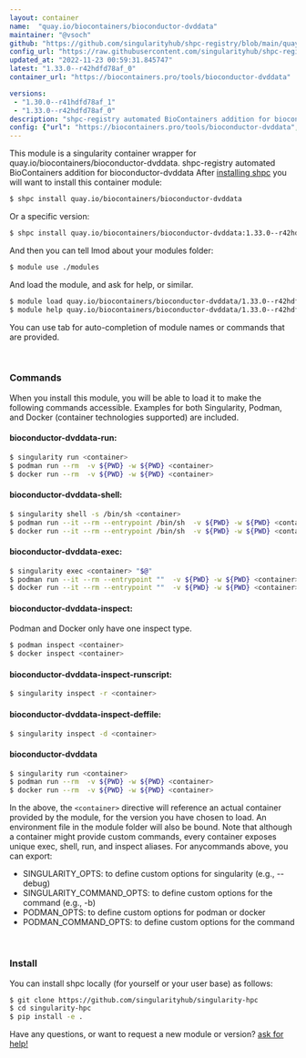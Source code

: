 ```yaml
---
layout: container
name:  "quay.io/biocontainers/bioconductor-dvddata"
maintainer: "@vsoch"
github: "https://github.com/singularityhub/shpc-registry/blob/main/quay.io/biocontainers/bioconductor-dvddata/container.yaml"
config_url: "https://raw.githubusercontent.com/singularityhub/shpc-registry/main/quay.io/biocontainers/bioconductor-dvddata/container.yaml"
updated_at: "2022-11-23 00:59:31.845747"
latest: "1.33.0--r42hdfd78af_0"
container_url: "https://biocontainers.pro/tools/bioconductor-dvddata"

versions:
 - "1.30.0--r41hdfd78af_1"
 - "1.33.0--r42hdfd78af_0"
description: "shpc-registry automated BioContainers addition for bioconductor-dvddata"
config: {"url": "https://biocontainers.pro/tools/bioconductor-dvddata", "maintainer": "@vsoch", "description": "shpc-registry automated BioContainers addition for bioconductor-dvddata", "latest": {"1.33.0--r42hdfd78af_0": "sha256:1f494c0155dbac8a168197ef3bf853d46ea6ab62be0847b67217f8be961867e5"}, "tags": {"1.30.0--r41hdfd78af_1": "sha256:56ce7efc91f34603c04bc9526cdf8a041d732e47aa3df7854cc2586f07fc7b35", "1.33.0--r42hdfd78af_0": "sha256:1f494c0155dbac8a168197ef3bf853d46ea6ab62be0847b67217f8be961867e5"}, "docker": "quay.io/biocontainers/bioconductor-dvddata"}
---
```


This module is a singularity container wrapper for quay.io/biocontainers/bioconductor-dvddata.
shpc-registry automated BioContainers addition for bioconductor-dvddata
After [installing shpc](#install) you will want to install this container module:


```bash
$ shpc install quay.io/biocontainers/bioconductor-dvddata
```

Or a specific version:

```bash
$ shpc install quay.io/biocontainers/bioconductor-dvddata:1.33.0--r42hdfd78af_0
```

And then you can tell lmod about your modules folder:

```bash
$ module use ./modules
```

And load the module, and ask for help, or similar.

```bash
$ module load quay.io/biocontainers/bioconductor-dvddata/1.33.0--r42hdfd78af_0
$ module help quay.io/biocontainers/bioconductor-dvddata/1.33.0--r42hdfd78af_0
```

You can use tab for auto-completion of module names or commands that are provided.

<br>

### Commands

When you install this module, you will be able to load it to make the following commands accessible.
Examples for both Singularity, Podman, and Docker (container technologies supported) are included.

#### bioconductor-dvddata-run:

```bash
$ singularity run <container>
$ podman run --rm  -v ${PWD} -w ${PWD} <container>
$ docker run --rm  -v ${PWD} -w ${PWD} <container>
```

#### bioconductor-dvddata-shell:

```bash
$ singularity shell -s /bin/sh <container>
$ podman run --it --rm --entrypoint /bin/sh  -v ${PWD} -w ${PWD} <container>
$ docker run --it --rm --entrypoint /bin/sh  -v ${PWD} -w ${PWD} <container>
```

#### bioconductor-dvddata-exec:

```bash
$ singularity exec <container> "$@"
$ podman run --it --rm --entrypoint ""  -v ${PWD} -w ${PWD} <container> "$@"
$ docker run --it --rm --entrypoint ""  -v ${PWD} -w ${PWD} <container> "$@"
```

#### bioconductor-dvddata-inspect:

Podman and Docker only have one inspect type.

```bash
$ podman inspect <container>
$ docker inspect <container>
```

#### bioconductor-dvddata-inspect-runscript:

```bash
$ singularity inspect -r <container>
```

#### bioconductor-dvddata-inspect-deffile:

```bash
$ singularity inspect -d <container>
```



#### bioconductor-dvddata

```bash
$ singularity run <container>
$ podman run --rm  -v ${PWD} -w ${PWD} <container>
$ docker run --rm  -v ${PWD} -w ${PWD} <container>
```


In the above, the `<container>` directive will reference an actual container provided
by the module, for the version you have chosen to load. An environment file in the
module folder will also be bound. Note that although a container
might provide custom commands, every container exposes unique exec, shell, run, and
inspect aliases. For anycommands above, you can export:

 - SINGULARITY_OPTS: to define custom options for singularity (e.g., --debug)
 - SINGULARITY_COMMAND_OPTS: to define custom options for the command (e.g., -b)
 - PODMAN_OPTS: to define custom options for podman or docker
 - PODMAN_COMMAND_OPTS: to define custom options for the command

<br>

### Install

You can install shpc locally (for yourself or your user base) as follows:

```bash
$ git clone https://github.com/singularityhub/singularity-hpc
$ cd singularity-hpc
$ pip install -e .
```

Have any questions, or want to request a new module or version? [ask for help!](https://github.com/singularityhub/singularity-hpc/issues)